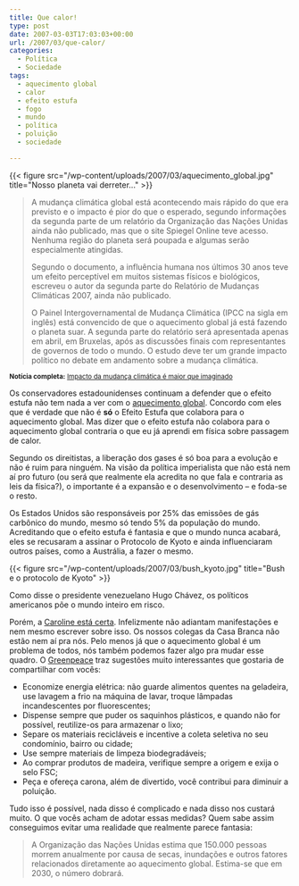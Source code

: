 ```yaml
---
title: Que calor!
type: post
date: 2007-03-03T17:03:03+00:00
url: /2007/03/que-calor/
categories:
  - Política
  - Sociedade
tags:
  - aquecimento global
  - calor
  - efeito estufa
  - fogo
  - mundo
  - política
  - poluição
  - sociedade

---
```

{{< figure src="/wp-content/uploads/2007/03/aquecimento_global.jpg" title="Nosso planeta vai derreter..." >}}

> A mudança climática global está acontecendo mais rápido do que era previsto e o impacto é pior do que o esperado, segundo informações da segunda parte de um relatório da Organização das Nações Unidas ainda não publicado, mas que o site Spiegel Online teve acesso. Nenhuma região do planeta será poupada e algumas serão especialmente atingidas.
>
> Segundo o documento, a influência humana nos últimos 30 anos teve um efeito perceptível em muitos sistemas físicos e biológicos, escreveu o autor da segunda parte do Relatório de Mudanças Climáticas 2007, ainda não publicado.
>
> O Painel Intergovernamental de Mudança Climática (IPCC na sigla em inglês) está convencido de que o aquecimento global já está fazendo o planeta suar. A segunda parte do relatório será apresentada apenas em abril, em Bruxelas, após as discussões finais com representantes de governos de todo o mundo. O estudo deve ter um grande impacto político no debate em andamento sobre a mudança climática.

<small><strong>Notícia completa:</strong> <a href="http://noticias.terra.com.br/ciencia/interna/0,,OI1450206-EI8278,00.html">Impacto da mudança climática é maior que imaginado</a></small>

Os conservadores estadounidenses continuam a defender que o efeito estufa não tem nada a ver com o [aquecimento global][1]. Concordo com eles que é verdade que não é **só** o Efeito Estufa que colabora para o aquecimento global. Mas dizer que o efeito estufa não colabora para o aquecimento global contraria o que eu já aprendi em física sobre passagem de calor.

Segundo os direitistas, a liberação dos gases é só boa para a evolução e não é ruim para ninguém. Na visão da política imperialista que não está nem aí pro futuro (ou será que realmente ela acredita no que fala e contraria as leis da física?), o importante é a expansão e o desenvolvimento – e foda-se o resto.

Os Estados Unidos são responsáveis por 25% das emissões de gás carbônico do mundo, mesmo só tendo 5% da população do mundo. Acreditando que o efeito estufa é fantasia e que o mundo nunca acabará, eles se recusaram a assinar o Protocolo de Kyoto e ainda influenciaram outros países, como a Austrália, a fazer o mesmo.

{{< figure src="/wp-content/uploads/2007/03/bush_kyoto.jpg" title="Bush e o protocolo de Kyoto" >}}

Como disse o presidente venezuelano Hugo Chávez, os políticos americanos põe o mundo inteiro em risco.

Porém, a [Caroline está certa][2]. Infelizmente não adiantam manifestações e nem mesmo escrever sobre isso. Os nossos colegas da Casa Branca não estão nem aí pra nós. Pelo menos já que o aquecimento global é um problema de todos, nós também podemos fazer algo pra mudar esse quadro. O [Greenpeace][3] traz sugestões muito interessantes que gostaria de compartilhar com vocês:

  * Economize energia elétrica: não guarde alimentos quentes na geladeira, use lavagem a frio na máquina de lavar, troque lâmpadas incandescentes por fluorescentes;
  * Dispense sempre que puder os saquinhos plásticos, e quando não for possível, reutilize-os para armazenar o lixo;
  * Separe os materiais recicláveis e incentive a coleta seletiva no seu condomínio, bairro ou cidade;
  * Use sempre materiais de limpeza biodegradáveis;
  * Ao comprar produtos de madeira, verifique sempre a origem e exija o selo FSC;
  * Peça e ofereça carona, além de divertido, você contribui para diminuir a poluição.

Tudo isso é possível, nada disso é complicado e nada disso nos custará muito. O que vocês acham de adotar essas medidas? Quem sabe assim conseguimos evitar uma realidade que realmente parece fantasia:

> A Organização das Nações Unidas estima que 150.000 pessoas morrem anualmente por causa de secas, inundações e outros fatores relacionados diretamente ao aquecimento global. Estima-se que em 2030, o número dobrará.

 [1]: http://tiagomadeira.com/2007/03/02/futuro-proximo/
 [2]: http://tiagomadeira.com/2007/03/02/futuro-proximo/#comment-526
 [3]: http://www.greenpeace.org.br/

